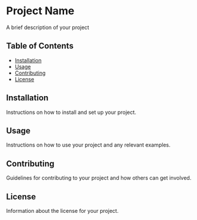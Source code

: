 # Project Name

A brief description of your project

## Table of Contents

- [Installation](#installation)
- [Usage](#usage)
- [Contributing](#contributing)
- [License](#license)

## Installation

Instructions on how to install and set up your project.

## Usage

Instructions on how to use your project and any relevant examples.

## Contributing

Guidelines for contributing to your project and how others can get involved.

## License

Information about the license for your project.
